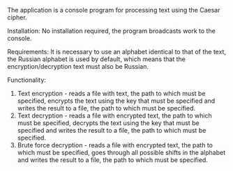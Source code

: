 The application is a console program for processing text using the Caesar cipher.

Installation:
No installation required, the program broadcasts work to the console.

Requirements:
It is necessary to use an alphabet identical to that of the text, the Russian alphabet is used by default, which means that the encryption/decryption text must also be Russian.

Functionality:
1. Text encryption - reads a file with text, the path to which must be specified, encrypts the text using the key that must be specified and writes the result to a file, the path to which must be specified.
2. Text decryption - reads a file with encrypted text, the path to which must be specified, decrypts the text using the key that must be specified and writes the result to a file, the path to which must be specified.
3. Brute force decryption - reads a file with encrypted text, the path to which must be specified, goes through all possible shifts in the alphabet and writes the result to a file, the path to which must be specified.
